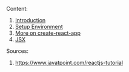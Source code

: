 Content:
1. [Introduction](./Introduction/README.md)
2. [Setup Environment](./Setup_Environment/README.md)
3. [More on create-react-app](./Create_React_App/README.md)
4. [JSX](./JSX/README.md)


Sources:
1. https://www.javatpoint.com/reactjs-tutorial
